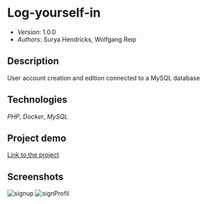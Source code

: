 # Log-yourself-in

* *Version*: 1.0.0
* *Authors*: Surya Hendricks, Wolfgang Reip

Description
----
User account creation and edition connected to a MySQL database

Technologies
----
*PHP*, *Docker*, *MySQL*

Project demo 
----

[Link to the project](https://sign-up-log-in.herokuapp.com/signup.php)

Screenshots
----

![signup](https://user-images.githubusercontent.com/54063721/72330526-f4f70a80-36b6-11ea-9670-76f1ac61a44b.png)
![signProfil](https://user-images.githubusercontent.com/54063721/72330572-093b0780-36b7-11ea-89f1-7d258a3e3892.png)



